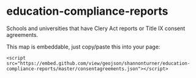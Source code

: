 education-compliance-reports
============================

Schools and universities that have Clery Act reports or Title IX consent agreements.

This map is embeddable, just copy/paste this into your page:

```
<script src="https://embed.github.com/view/geojson/shannonturner/education-compliance-reports/master/consentagreements.json"></script> 
```